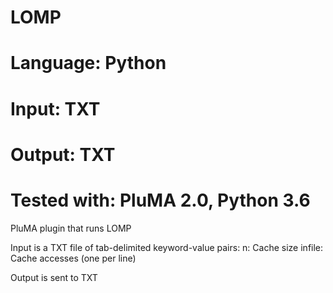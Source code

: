# LOMP
# Language: Python
# Input: TXT
# Output: TXT
# Tested with: PluMA 2.0, Python 3.6

PluMA plugin that runs LOMP

Input is a TXT file of tab-delimited keyword-value pairs:
n: Cache size
infile: Cache accesses (one per line)

Output is sent to TXT
